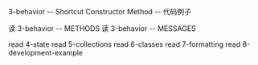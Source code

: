 3-behavior -- Shortcut Constructor Method -- 代码例子

读 3-behavior -- METHODS
读 3-behavior -- MESSAGES

read 4-state
read 5-collections
read 6-classes
read 7-formatting
read 8-development-example
